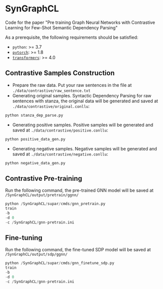 # SynGraphCL

Code for the paper "Pre training Graph Neural Networks with Contrastive Learning for Few-Shot Semantic Dependency Parsing"


As a prerequisite, the following requirements should be satisfied:
* `python`: >= 3.7
* [`pytorch`](https://github.com/pytorch/pytorch): >= 1.8
* [`transformers`](https://github.com/huggingface/transformers): >= 4.0

## Contrastive Samples Construction
* Prepare the raw data. Put your raw sentences in the file at `./data/contrastive/raw_sentence.txt`
* Generating original samples.
Syntactic Dependency Parsing for raw sentences with stanza, the original data will be generated and saved at `./data/contrastive/original.conllu`:

```py
python stanza_dep_parse.py
```

* Generating positive samples. Positive samples will be generated and saved at `./data/contrastive/positive.conllu`:

```py
python positive_data_gen.py
```

* Generating negative samples. Negative samples will be generated and saved at `./data/contrastive/negative.conllu`:
```py
python negative_data_gen.py
```


## Contrastive Pre-training
Run the following command, the pre-trained GNN model will be saved at `/SynGraphCL/output/pretrain/ggnn/`
```py
python /SynGraphCL/supar/cmds/gnn_pretrain.py
train
-b
-d 0
-c /SynGraphCL/gnn-pretrain.ini
```

## Fine-tuning
Run the following command, the fine-tuned SDP model will be saved at `/SynGraphCL/output/sdp/ggnn/`
```py
python /SynGraphCL/supar/cmds/gnn_finetune_sdp.py 
train
-b
-d 0
-c /SynGraphCL/gnn-pretrain.ini
```
